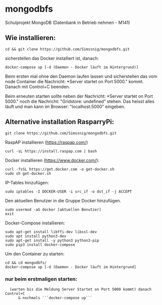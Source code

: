 # mongodbfs
Schulprojekt MongoDB (Datenbank in Betrieb nehmen - M141)


## Wie installieren:
```
cd && git clone https://github.com/Simssnig/mongodbfs.git
```
  
sicherstellen das Docker installiert ist, danach: 
```
docker-compose up [-d (Daemon - Docker läuft im Hintergrund)]
```

Beim ersten mal ohne den Daemon laufen lassen und sicherstellen das vom node Container die Nachricht: *Server startet on Port 5000." kommt.
Danach mit Control+C beenden.

Beim erneuten starten sollte neben der Nachricht: *Server startet on Port 5000." noch die Nachricht: "Gridstore: undefined" stehen. Das heisst alles läuft und man kann im Browser: "localhost:5000" eingeben.


## Alternative installation RasparryPi:
```
git clone https://github.com/Simssnig/mongodbfs.git
```

RaspAP installieren (https://raspap.com/)
```
curl -sL https://install.raspap.com | bash
```

Docker installieren (https://www.docker.com/):
```
curl -fsSL https://get.docker.com -o get-docker.sh
sudo sh get-docker.sh
```

IP-Tables hinzufügen:
```
sudo iptables -I DOCKER-USER -i src_if -o dst_if -j ACCEPT
```
   
Den aktuellen Benutzer in die Gruppe Docker hinzufügen.
```
sudo usermod -aG docker [aktuellen Benutzer]
exit
```

Docker-Compose installieren:
```
sudo apt-get install libffi-dev libssl-dev 
sudo apt install python3-dev
sudo apt-get install -y python3 python3-pip
sudo pip3 install docker-compose
```

Um den Container zu starten:
```
cd && cd mongodbfs/
docker-compose up [-d (Daemon - Docker läuft im Hintergrund]
```
### nur beim erstmaligen starten:
      (warten bis die Meldung Server Startet on Port 5000 kommt) danach Control+C 
	      & nochmals ```docker-compose up```
